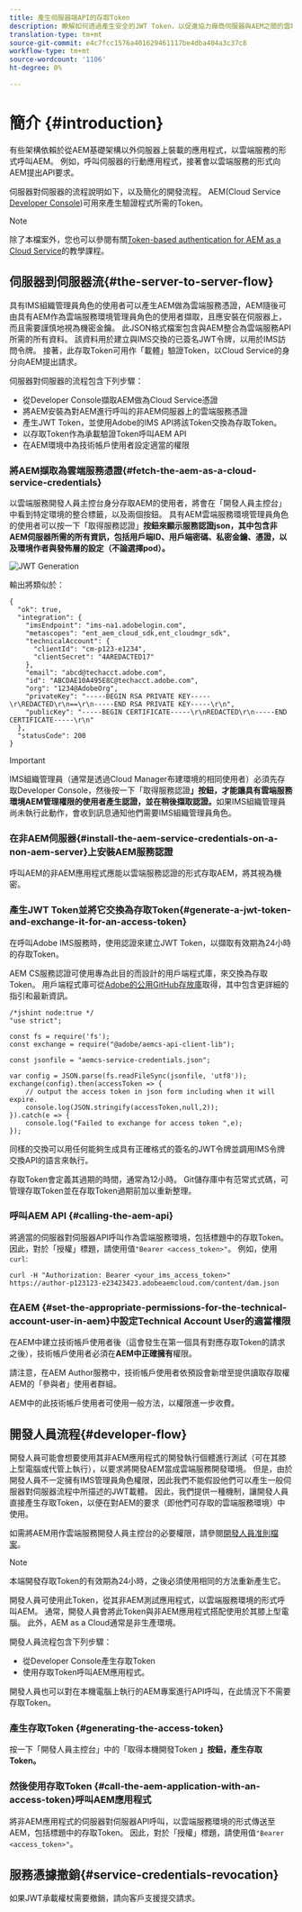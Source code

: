 ```yaml
---
title: 產生伺服器端API的存取Token
description: 瞭解如何透過產生安全的JWT Token，以促進協力廠商伺服器與AEM之間的雲端服務通訊
translation-type: tm+mt
source-git-commit: e4c7fcc1576a401629461117be4dba404a3c37c8
workflow-type: tm+mt
source-wordcount: '1106'
ht-degree: 0%

---
```



# 簡介 {#introduction}

有些架構依賴於從AEM基礎架構以外伺服器上裝載的應用程式，以雲端服務的形式呼叫AEM。 例如，呼叫伺服器的行動應用程式，接著會以雲端服務的形式向AEM提出API要求。

伺服器對伺服器的流程說明如下，以及簡化的開發流程。 AEM(Cloud Service [Developer Console](development-guidelines.md#crxde-lite-and-developer-console))可用來產生驗證程式所需的Token。

>[!NOTE]
>
>除了本檔案外，您也可以參閱有關[Token-based authentication for AEM as a Cloud Service](https://experienceleague.adobe.com/docs/experience-manager-learn/getting-started-with-aem-headless/authentication/overview.html?lang=en#authentication)的教學課程。

## 伺服器到伺服器流{#the-server-to-server-flow}

具有IMS組織管理員角色的使用者可以產生AEM做為雲端服務憑證，AEM隨後可由具有AEM作為雲端服務環境管理員角色的使用者擷取，且應安裝在伺服器上，而且需要謹慎地視為機密金鑰。 此JSON格式檔案包含與AEM整合為雲端服務API所需的所有資料。 該資料用於建立與IMS交換的已簽名JWT令牌，以用於IMS訪問令牌。 接著，此存取Token可用作「載體」驗證Token，以Cloud Service的身分向AEM提出請求。

伺服器對伺服器的流程包含下列步驟：

* 從Developer Console擷取AEM做為Cloud Service憑證
* 將AEM安裝為對AEM進行呼叫的非AEM伺服器上的雲端服務憑證
* 產生JWT Token，並使用Adobe的IMS API將該Token交換為存取Token。
* 以存取Token作為承載驗證Token呼叫AEM API
* 在AEM環境中為技術帳戶使用者設定適當的權限

### 將AEM擷取為雲端服務憑證{#fetch-the-aem-as-a-cloud-service-credentials}

以雲端服務開發人員主控台身分存取AEM的使用者，將會在「開發人員主控台」中看到特定環境的整合標籤，以及兩個按鈕。 具有AEM雲端服務環境管理員角色的使用者可以按一下「取得服務認證」**按鈕來顯示服務認證json，其中包含非AEM伺服器所需的所有資訊，包括用戶端ID、用戶端密碼、私密金鑰、憑證，以及環境作者與發佈層的設定（不論選擇pod）。**

![JWT Generation](assets/JWTtoken3.png)

輸出將類似於：

```
{
  "ok": true,
  "integration": {
    "imsEndpoint": "ims-na1.adobelogin.com",
    "metascopes": "ent_aem_cloud_sdk,ent_cloudmgr_sdk",
    "technicalAccount": {
      "clientId": "cm-p123-e1234",
      "clientSecret": "4AREDACTED17"
    },
    "email": "abcd@techacct.adobe.com",
    "id": "ABCDAE10A495E8C@techacct.adobe.com",
    "org": "1234@AdobeOrg",
    "privateKey": "-----BEGIN RSA PRIVATE KEY-----\r\REDACTED\r\n==\r\n-----END RSA PRIVATE KEY-----\r\n",
    "publicKey": "-----BEGIN CERTIFICATE-----\r\nREDACTED\r\n-----END CERTIFICATE-----\r\n"
  },
  "statusCode": 200
}
```

>[!IMPORTANT]
>
>IMS組織管理員（通常是透過Cloud Manager布建環境的相同使用者）必須先存取Developer Console，然後按一下「取得服務認證&#x200B;**」按鈕，才能讓具有雲端服務環境AEM管理權限的使用者產生認證，並在稍後擷取認證。**&#x200B;如果IMS組織管理員尚未執行此動作，會收到訊息通知他們需要IMS組織管理員角色。

### 在非AEM伺服器{#install-the-aem-service-credentials-on-a-non-aem-server}上安裝AEM服務認證

呼叫AEM的非AEM應用程式應能以雲端服務認證的形式存取AEM，將其視為機密。

### 產生JWT Token並將它交換為存取Token{#generate-a-jwt-token-and-exchange-it-for-an-access-token}

在呼叫Adobe IMS服務時，使用認證來建立JWT Token，以擷取有效期為24小時的存取Token。

AEM CS服務認證可使用專為此目的而設計的用戶端程式庫，來交換為存取Token。 用戶端程式庫可從[Adobe的公用GitHub存放庫](https://github.com/adobe/aemcs-api-client-lib)取得，其中包含更詳細的指引和最新資訊。

```
/*jshint node:true */
"use strict";

const fs = require('fs');
const exchange = require("@adobe/aemcs-api-client-lib");

const jsonfile = "aemcs-service-credentials.json";

var config = JSON.parse(fs.readFileSync(jsonfile, 'utf8'));
exchange(config).then(accessToken => {
    // output the access token in json form including when it will expire.
    console.log(JSON.stringify(accessToken,null,2));
}).catch(e => {
    console.log("Failed to exchange for access token ",e);
});
```

同樣的交換可以用任何能夠生成具有正確格式的簽名的JWT令牌並調用IMS令牌交換API的語言來執行。

存取Token會定義其過期的時間，通常為12小時。 Git儲存庫中有范常式式碼，可管理存取Token並在存取Token過期前加以重新整理。

### 呼叫AEM API {#calling-the-aem-api}

將適當的伺服器對伺服器API呼叫作為雲端服務環境，包括標題中的存取Token。 因此，對於「授權」標題，請使用值`"Bearer <access_token>"`。 例如，使用`curl`:

```curlc
curl -H "Authorization: Bearer <your_ims_access_token>" https://author-p123123-e23423423.adobeaemcloud.com/content/dam.json
```

### 在AEM {#set-the-appropriate-permissions-for-the-technical-account-user-in-aem}中設定Technical Account User的適當權限

在AEM中建立技術帳戶使用者後（這會發生在第一個具有對應存取Token的請求之後），技術帳戶使用者必須在&#x200B;**AEM中正確擁有**&#x200B;權限。

請注意，在AEM Author服務中，技術帳戶使用者依預設會新增至提供讀取存取權AEM的「參與者」使用者群組。

AEM中的此技術帳戶使用者可使用一般方法，以權限進一步收費。

## 開發人員流程{#developer-flow}

開發人員可能會想要使用其非AEM應用程式的開發執行個體進行測試（可在其膝上型電腦或代管上執行），以要求將開發AEM當成雲端服務開發環境。 但是，由於開發人員不一定擁有IMS管理員角色權限，因此我們不能假設他們可以產生一般伺服器對伺服器流程中所描述的JWT載體。 因此，我們提供一種機制，讓開發人員直接產生存取Token，以便在對AEM的要求（即他們可存取的雲端服務環境）中使用。

如需將AEM用作雲端服務開發人員主控台的必要權限，請參閱[開發人員准則檔案](/help/implementing/developing/introduction/development-guidelines.md#crxde-lite-and-developer-console)。

>[!NOTE]
>
>本端開發存取Token的有效期為24小時，之後必須使用相同的方法重新產生它。

開發人員可使用此Token，從其非AEM測試應用程式，以雲端服務環境的形式呼叫AEM。 通常，開發人員會將此Token與非AEM應用程式搭配使用於其膝上型電腦。 此外，AEM as a Cloud通常是非生產環境。

開發人員流程包含下列步驟：

* 從Developer Console產生存取Token
* 使用存取Token呼叫AEM應用程式。

開發人員也可以對在本機電腦上執行的AEM專案進行API呼叫，在此情況下不需要存取Token。

### 產生存取Token {#generating-the-access-token}

按一下「開發人員主控台」中的「取得本機開發Token **」按鈕，產生存取Token。**

### 然後使用存取Token {#call-the-aem-application-with-an-access-token}呼叫AEM應用程式

將非AEM應用程式的伺服器對伺服器API呼叫，以雲端服務環境的形式傳送至AEM，包括標題中的存取Token。 因此，對於「授權」標題，請使用值`"Bearer <access_token>"`。

## 服務憑據撤銷{#service-credentials-revocation}

如果JWT承載權杖需要撤銷，請向客戶支援提交請求。